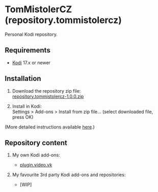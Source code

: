 # TomMistolerCZ (repository.tommistolercz)

Personal Kodi repository.

## Requirements

- [Kodi](https://kodi.tv) 17.x or newer<br>

## Installation

1. Download the repository zip file:<br>
   [repository.tommistolercz-1.0.0.zip](https://github.com/tommistolercz/repository.tommistolercz/releases/download/v1.0.0/repository.tommistolercz-1.0.0.zip)

2. Install in Kodi:<br>
    Settings > Add-ons > Install from zip file... (select downloaded file, press OK)
    
(More detailed instructions available [here](https://kodi.wiki/view/HOW-TO:Install_add-ons_from_zip_files).)

## Repository content

1. My own Kodi add-ons:

    - [plugin.video.vk](https://github.com/tommistolercz/plugin.video.vk)

2. My favourite 3rd party Kodi add-ons and repositories:

    - [WIP]
    <!-- - [plugin.audio.spotify](https://github.com/marcelveldt/plugin.audio.spotify) -->
    
<!-- 3. My custom Kodi userdata files: -->
